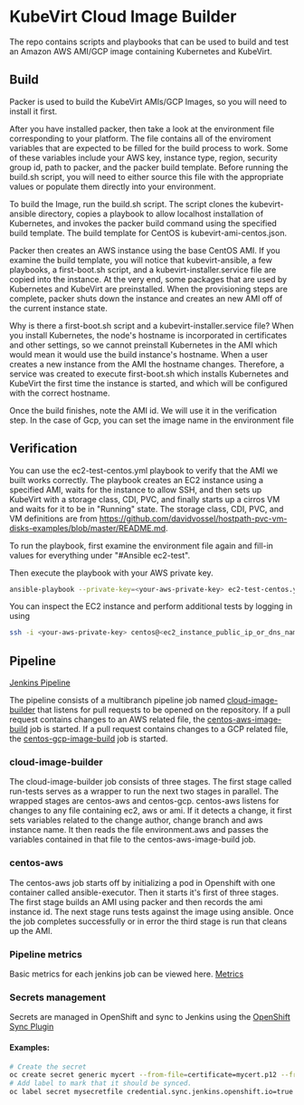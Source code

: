# KubeVirt Cloud Image Builder

The repo contains scripts and playbooks that can be used to build and test an Amazon AWS AMI/GCP image containing Kubernetes and KubeVirt.

## Build

Packer is used to build the KubeVirt AMIs/GCP Images, so you will need to install it first.

After you have installed packer, then take a look at the environment file corresponding to your platform. The file contains all of the enviroment variables that are expected to be filled for the build process to work. Some of these variables include your AWS key, instance type, region, security group id, path to packer, and the packer build template. Before running the build.sh script, you will need to either source this file with the appropriate values or populate them directly into your environment.

To build the Image, run the build.sh script. The script clones the kubevirt-ansible directory, copies a playbook to allow localhost installation of Kubernetes, and invokes the packer build command using the specified build template. The build template for CentOS is kubevirt-ami-centos.json.

Packer then creates an AWS instance using the base CentOS AMI. If you examine the build template, you will notice that kubevirt-ansible, a few playbooks, a first-boot.sh script, and a kubevirt-installer.service file are copied into the instance. At the very end, some packages that are used by Kubernetes and KubeVirt are preinstalled. When the provisioning steps are complete, packer shuts down the instance and creates an new AMI off of the current instance state.

Why is there a first-boot.sh script and a kubevirt-installer.service file? When you install Kubernetes, the node's hostname is incorporated in certificates and other settings, so we cannot preinstall Kubernetes in the AMI which would mean it would use the build instance's hostname. When a user creates a new instance from the AMI the hostname changes. Therefore, a service was created to execute first-boot.sh which installs Kubernetes and KubeVirt the first time the instance is started, and which will be configured with the correct hostname.

Once the build finishes, note the AMI id. We will use it in the verification step.
In the case of Gcp, you can set the image name in the environment file

## Verification

You can use the ec2-test-centos.yml playbook to verify that the AMI we built works correctly. The playbook creates an EC2 instance using a specified AMI, waits for the instance to allow SSH, and then sets up KubeVirt with a storage class, CDI, PVC, and finally starts up a cirros VM and waits for it to be in "Running" state. The storage class, CDI, PVC, and VM definitions are from https://github.com/davidvossel/hostpath-pvc-vm-disks-examples/blob/master/README.md.

To run the playbook, first examine the environment file again and fill-in values for everything under "#Ansible ec2-test". 

Then execute the playbook with your AWS private key.

```bash
ansible-playbook --private-key=<your-aws-private-key> ec2-test-centos.yml
```

You can inspect the EC2 instance and perform additional tests by logging in using

```bash
ssh -i <your-aws-private-key> centos@<ec2_instance_public_ip_or_dns_name>
```
## Pipeline
[Jenkins Pipeline](https://jenkins-kubevirt.apps.ci.centos.org/)

The pipeline consists of a multibranch pipeline job named [cloud-image-builder](https://jenkins-kubevirt.apps.ci.centos.org/job/cloud-image-builder/)
that listens for pull requests to be opened on the repository. If a pull request contains changes to an AWS related file, the [centos-aws-image-build](https://jenkins-kubevirt.apps.ci.centos.org/job/centos-aws-image-build/)
job is started. If a pull request contains changes to a GCP related file, the [centos-gcp-image-build](https://jenkins-kubevirt.apps.ci.centos.org/job/centos-gcp-image-build/)
job is started.

### cloud-image-builder
The cloud-image-builder job consists of three stages. The first stage called run-tests serves as a wrapper to
run the next two stages in parallel. The wrapped stages are centos-aws and centos-gcp. centos-aws listens for changes
to any file containing ec2, aws or ami. If it detects a change, it first sets variables related to the change author, change branch
and aws instance name. It then reads the file environment.aws and passes the variables contained in that file to the 
centos-aws-image-build job.

### centos-aws
The centos-aws job starts off by initializing a pod in Openshift with one container called ansible-executor. Then it starts 
it's first of three stages. The first stage builds an AMI using packer and then records the ami instance id.
The next stage runs tests against the image using ansible. Once the job completes successfully or in error the third stage 
is run that cleans up the AMI.

### Pipeline metrics
Basic metrics for each jenkins job can be viewed here. [Metrics](http://grafana-continuous-infra.apps.ci.centos.org/d/adsyE4Kmk/kubevirt-image-builder)

### Secrets management
Secrets are managed in OpenShift and sync to Jenkins using the [OpenShift Sync Plugin](https://github.com/openshift/jenkins-sync-plugin)
#### Examples:
```bash
# Create the secret
oc create secret generic mycert --from-file=certificate=mycert.p12 --from-literal=password=password
# Add label to mark that it should be synced.
oc label secret mysecretfile credential.sync.jenkins.openshift.io=true
```
